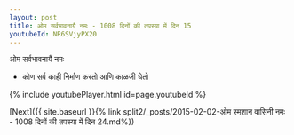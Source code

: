 ```yaml
---
layout: post
title: ओम सर्वभावनायै नमः - 1008 दिनों की तपस्या में दिन 15
youtubeId: NR6SVjyPX20
---
```

 
 
 ओम सर्वभावनायै नमः  
 
 -  कोण सर्व काही निर्माण करतो आणि काळजी घेतो 
 
  
 
  
 
 
 
 
 
 


{% include youtubePlayer.html id=page.youtubeId %}
 
[Next]({{ site.baseurl }}{% link  split2/_posts/2015-02-02-ओम स्मशान वासिनी नमः - 1008 दिनों की तपस्या में दिन 24.md%})
 
